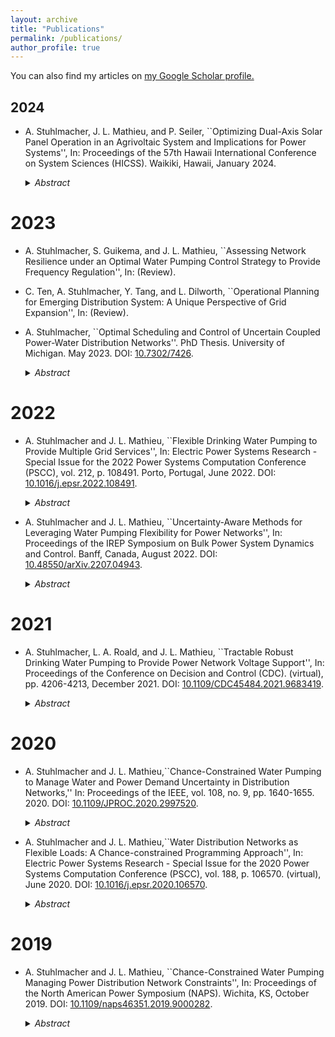 ```yaml
---
layout: archive
title: "Publications"
permalink: /publications/
author_profile: true
---
```


You can also find my articles on <a href="https://scholar.google.com/citations?user=usoAHLIAAAAJ&hl" target="_blank">my Google Scholar profile.</a>

## 2024

* A. Stuhlmacher, J. L. Mathieu, and P. Seiler, ``Optimizing Dual-Axis Solar Panel Operation in an Agrivoltaic System and Implications for Power Systems'', In: Proceedings of the 57th Hawaii International Conference on System Sciences (HICSS). Waikiki, Hawaii, January 2024.   
 
    <details>

    <summary> <em>Abstract</em></summary>
        The concept of agrivoltaics, or co-locating photovoltaic panels and crops, is viewed as a potential solution to competing land demands for food and energy production. In this paper, we propose an optimal dual-axis photovoltaic panel formulation that adjusts the panel position to maximize power generation subject to crop requirements. Through convex relaxations and shading factor approximations, we reformulate the problem as a convex second-order cone program and solve for the panel position adjustments away from the sun-tracking trajectory. We demonstrate our approach in a case study by comparing our approach with an approach that maximizes solar power capture and a scenario in which there are only crops. We found that we are able to successfully adjust the panel position while accounting for the trade-offs between the photovoltaic panels' energy production and the crop health. Additionally, optimizing the operation of an agrivoltaic system allows us to better understand agrivoltaic systems as a resource connected to the power grid.
    </details>


# 2023

* A. Stuhlmacher, S. Guikema, and J. L. Mathieu, ``Assessing Network Resilience under an Optimal Water Pumping Control Strategy to Provide Frequency Regulation'', In: (Review).


* C. Ten, A. Stuhlmacher, Y. Tang, and L. Dilworth, ``Operational Planning for Emerging Distribution System: A Unique Perspective of Grid  Expansion'', In: (Review).

* A. Stuhlmacher, ``Optimal Scheduling and Control of Uncertain Coupled Power-Water Distribution Networks''. PhD Thesis. University of Michigan. May 2023. DOI: [10.7302/7426](https://dx.doi.org/10.7302/7426).  

    <details>
    
    <summary> <em>Abstract</em></summary>
    Large amounts of renewable energy resources are being added to the electric power grid in a push to mitigate the effects of climate change. Due the intermittent and uncertain nature of these resources, more flexibility is needed to ensure safe operating conditions of the power grid. A growing body of research has shown that real-time control of flexible electric loads can provide flexibility to the power grid. For instance, drinking water distribution networks can be treated as flexible, controllable assets to the power grid by leveraging the power consumption of water supply pumps and storage capabilities of water tanks. Initial research has explored optimizing the operation of water distribution networks to support the power grid; however, the impact of uncertainty on network performance and value has not been considered. 
    
    In this dissertation, an integrated power-water optimization problem is developed subject to the water and power network constraints and multiple sources of uncertainty. The operation of water distribution networks is optimized to provide multiple local and system services-such as voltage and frequency regulation-to power networks. The integrated optimization of the water distribution network and power network is challenging because both networks have nonconvex models and experience uncertainty (e.g., water and power demands). Additionally, changes in network operation need to clearly provide value to both system operators as well as maintain or improve upon network resilience. The associated benefits and drawbacks of the integrated water-power optimization framework are investigated, with a particular focus on performance, conservativeness, and computational tractability. First, state and country-wide estimates of the power and energy capacity of water distribution networks as flexible loads are calculated using publicly available water distribution network utility information, indicating that water distribution networks can provide a sizable flexible resource. Second, stochastic and robust optimization frameworks are developed to optimally schedule and control the water distribution network to provide power system services while ensuring the safe operation of the power and water distribution networks given power and water demand uncertainties. Third, to address challenges surrounding problem complexity and scalability, this work develops proofs that the monotonicity properties apply to the water flow constraints under certain assumptions, uses approximation and relaxation techniques to reformulate the power-water problem as a convex program, and proposes an analytically reformulated probabilistic framework that manages uncertainty differently in the power and water network. Fourth, the flexibility of the water distribution network may be underutilized if any one power system service is considered. To prevent this, a formulation is developed where the water network provides multiple services simultaneously. This maximizes the overall benefit to the power grid and increases the value proposition to the water distribution network operator. And fifth, optimal pump operation strategies are evaluated to ensure that the power and water networks can respond and adapt to natural hazard events when the water distribution network is providing grid services. 
    
    Case studies demonstrate the capability of the water distribution network pumps to provide services to the power grid. By co-optimizing the power grid and the drinking water distribution network, improvement in costs, reliability, and resiliency can be realized across these two critical infrastructure systems. Additionally, leveraging the water distribution network to provide flexibility to the power grid can allow for greater quantities of renewable energy resources to be incorporated into the grid and reduce carbon emissions.
    </details>

# 2022

* A. Stuhlmacher and J. L. Mathieu, ``Flexible Drinking Water Pumping to Provide Multiple Grid Services'', In: Electric Power Systems Research - Special Issue for the 2022 Power Systems Computation Conference (PSCC), vol. 212, p. 108491. Porto, Portugal, June 2022. DOI: [10.1016/j.epsr.2022.108491](https://doi.org/10.1016/j.epsr.2022.108491).
    <details><summary> <em>Abstract</em></summary>
    Drinking water distribution networks (WDNs) can be operated as flexible, controllable loads. In this paper, we consider using WDNs to provide local and grid level services simultaneously to the power grid. We formulate a robust water pumping problem to determine the amount of voltage support and frequency regulation that can be provided subject to network constraints while managing power demand uncertainty. We tractably reformulate the problem as a sequential optimization problem and solve for the scheduled water pumping operation, the frequency regulation capacity, and the optimal control policy parameters that update the pump operation based on the frequency regulation signal and power distribution network demand forecast error. We demonstrate our approach through detailed case studies. Additionally, we evaluate the performance of the reformulation and discuss the benefits and trade-offs of WDNs providing multiple services.
    </details>

* A. Stuhlmacher and J. L. Mathieu, ``Uncertainty-Aware Methods for Leveraging Water Pumping Flexibility for Power Networks'', In: Proceedings of the IREP Symposium on Bulk Power System Dynamics and Control. Banff, Canada, August 2022. DOI: [10.48550/arXiv.2207.04943](https://doi.org/10.48550/arXiv.2207.04943).
    <details><summary> <em>Abstract</em></summary>
    Recent work has demonstrated that water supply pumps in the drinking water distribution network can be leveraged to provide flexibility to the power network, but existing approaches are computationally demanding and/or overly conservative.  In this paper, we develop a computationally tractable probabilistic approach to schedule and control water pumping to provide voltage support to the power distribution network subject to power and water distribution network constraints under power demand uncertainty. Building upon robust and chance-constrained reformulation approaches,  we analytically reformulate the probabilistic problem into a deterministic one and solve for the scheduled pump operation and the control policy parameters that adjust the pumps based on the power demand forecast error realizations. In a case study, we compare our proposed approach to an adjustable robust method and investigate the performance in terms of computation time, cost, and empirical violation probabilities. We find that our proposed approach is computationally tractable and is less conservative than the robust approach, indicating that our formulation would be scalable to larger networks. 
    </details>

# 2021

* A. Stuhlmacher, L. A. Roald, and J. L. Mathieu, ``Tractable Robust Drinking Water Pumping to Provide Power Network Voltage Support'', In: Proceedings of the Conference on Decision and Control (CDC). (virtual), pp. 4206-4213, December 2021. DOI: [10.1109/CDC45484.2021.9683419](https://doi.org/10.1109/CDC45484.2021.9683419).  

    <details>
    
    <summary> <em>Abstract</em></summary>
    Drinking water distribution networks can be treated as flexible, controllable assets for power distribution networks (e.g., to provide voltage support) by leveraging the power consumption of water pumps and storage capabilities of water tanks. We formulate an adjustable robust optimization problem to determine the scheduled water distribution network pumping and real-time pump adjustments that ensure that the power and water distribution network constraints are satisfied with respect to uncertain power demand. We extend the \m properties of dissipative flow networks to water distribution networks which requires assumptions on water tank operation. Then, to make the problem tractable, we leverage these properties, along with constraint approximations and an affine pump control policy, to reformulate the problem as an affinely adjustable robust counterpart that solves for the pumping schedule and the parameters of an affine control policy that determines the real-time pump adjustments. Through a case study, we demonstrate that the approach produces robust solutions and is computationally tractable. We also evaluate the impact of restricting water tank operation to enforce monotonicity and find it leads to a significantly restricted feasible region and more conservative solutions. 
    </details>

# 2020

* A. Stuhlmacher and J. L. Mathieu,``Chance-Constrained Water Pumping to Manage Water and Power Demand Uncertainty in Distribution Networks,'' In: Proceedings of the IEEE, vol. 108, no. 9, pp. 1640-1655. 2020. DOI: [10.1109/JPROC.2020.2997520](https://doi.org/10.1109/JPROC.2020.2997520).
    <details><summary> <em>Abstract</em></summary>
    Water pumping in drinking water distribution networks can be treated as a flexible load in the power distribution network. In this paper, we formulate an optimization problem to minimize the electricity costs associated with pumping subject to water and power distribution network constraints. In practice, both water and power demands are uncertain and pumps should be scheduled to ensure that pump operation does not violate either networks' constraints for nearly all possible uncertainty realizations. To address this problem, we formulate a chance-constrained optimization problem that simultaneously determines pumping schedules along with the parameters of real-time control policies that can be used to respond to water and power demand forecast errors. We use approximations and relaxations along with the scenario approach for chance-constrained programming to reformulate the optimization problem into a convex deterministic problem. We  demonstrate the performance of the approach through case studies, and also explore the impact of the relaxations, an approach to improve computational tractability, and trade-offs associated with the way in which we define the cost of real-time control actions. We find that optimal scheduling and real-time control of water pumping can effectively manage water and power demand uncertainty, meaning water demand is satisfied and both the water and power distribution networks operate within their limits; however, the approach is conservative leading to high reliability at high cost. 
    </details>

* A. Stuhlmacher and J. L. Mathieu,``Water Distribution Networks as Flexible Loads: A Chance-constrained Programming Approach'', In: Electric Power Systems Research - Special Issue for the 2020 Power Systems Computation Conference (PSCC), vol. 188, p. 106570. (virtual), June 2020. DOI: [10.1016/j.epsr.2020.106570](https://doi.org/10.1016/j.epsr.2020.106570).
    <details><summary> <em>Abstract</em></summary>
    There is a greater need for flexibility in the power distribution network (PDN) due to increasing levels of renewable energy resources. Here, we consider using the water distribution network (WDN) as a flexible load. We formulate a chance-constrained multiperiod optimization problem to schedule water distribution pumps subject to WDN and PDN constraints while managing power demand forecast uncertainty. To do that, we develop a control policy that adjusts the WDN's operation when a PDN constraint violation is present. Since the resulting problem is nonconvex, we utilize approximation and relaxation techniques to transform the problem into a convex program and solve via the scenario approach. Through detailed case studies, we verify the performance of the control policy to ensure network constraints are satisfied despite uncertainty. We find that we can successfully schedule and control the WDN to provide flexibility to the PDN for many realistic water and power demand scenarios.
    </details>

# 2019

* A. Stuhlmacher and J. L. Mathieu, ``Chance-Constrained Water Pumping Managing Power Distribution Network Constraints'',  In: Proceedings of the North American Power Symposium (NAPS). Wichita, KS, October 2019. DOI: [10.1109/naps46351.2019.9000282](https://doi.org/10.1109/naps46351.2019.9000282).  

    <details>
    
    <summary> <em>Abstract</em></summary>
    We formulate a chance-constrained optimization problem to schedule water distribution network (WDN) pumping subject to water and power distribution network (PDN) constraints while managing water demand uncertainty. In addition to an optimal pumping schedule, we also determine optimal control policy parameters used to compute real-time control actions to compensate for demand forecast error. The resulting problem includes nonconvex constraints, and so conventional solution approaches for chance-constrained problems do not work. We heuristically apply a scenario-based method and investigate the control policy's performance to ensure all WDN and PDN constraints are satisfied despite uncertainty. Through case studies with a detailed model of a coupled WDN/PDN, we find that WDN pumping can be scheduled and controlled to manage PDN voltage constraints and that the scenario-based method provides feasible real-time control actions for many realistic water demand scenarios but more work is needed to identify computationally tractable approaches with probabilistic guarantees.
    </details>

